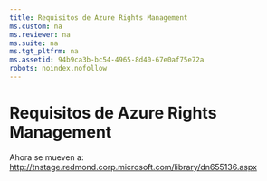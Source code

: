 ```yaml
---
title: Requisitos de Azure Rights Management
ms.custom: na
ms.reviewer: na
ms.suite: na
ms.tgt_pltfrm: na
ms.assetid: 94b9ca3b-bc54-4965-8d40-67e0af75e72a
robots: noindex,nofollow
---
```

# Requisitos de Azure Rights Management
Ahora se mueven a: http://tnstage.redmond.corp.microsoft.com/library/dn655136.aspx

